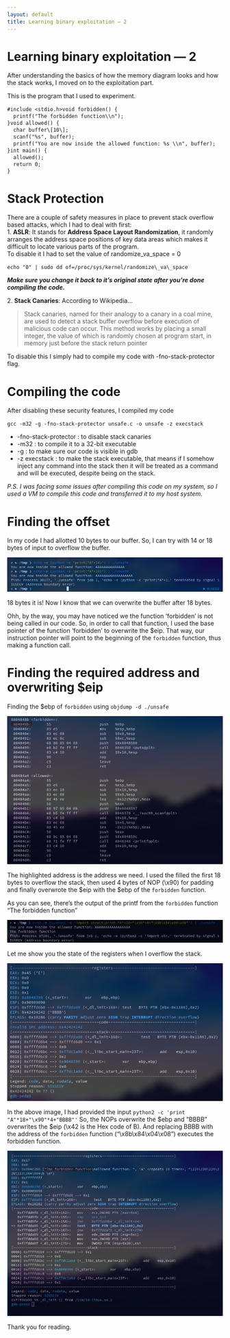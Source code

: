 ```yaml
---
layout: default
title: Learning binary exploitation — 2
---
```


Learning binary exploitation — 2
================================

After understanding the basics of how the memory diagram looks and how the stack works, I moved on to the exploitation part.

This is the program that I used to experiment.

```
#include <stdio.h>void forbidden() {  
  printf("The forbidden function\\n");  
}void allowed() {  
  char buffer\[10\];   
  scanf("%s", buffer);   
  printf("You are now inside the allowed function: %s \\n", buffer);  
}int main() {  
  allowed();   
  return 0;  
}
```

Stack Protection
================

There are a couple of safety measures in place to prevent stack overflow based attacks, which I had to deal with first:  
1\. **ASLR**: It stands for **Address Space Layout Randomization**, it randomly arranges the address space positions of key data areas which makes it difficult to locate various parts of the program.  
To disable it I had to set the value of randomize\_va\_space = 0

```
echo "0" | sudo dd of=/proc/sys/kernel/randomize\_va\_space
```

**_Make sure you change it back to it’s original state after you’re done compiling the code._**

2\. **Stack Canaries**: According to Wikipedia…

> Stack canaries, named for their analogy to a canary in a coal mine, are used to detect a stack buffer overflow before execution of malicious code can occur. This method works by placing a small integer, the value of which is randomly chosen at program start, in memory just before the stack return pointer

To disable this I simply had to compile my code with -fno-stack-protector flag.

Compiling the code
==================

After disabling these security features, I compiled my code

```
gcc -m32 -g -fno-stack-protector unsafe.c -o unsafe -z execstack
```

*   \-fno-stack-protector : to disable stack canaries
*   \-m32 : to compile it to a 32-bit executable
*   \-g : to make sure our code is visible in gdb
*   \-z execstack : to make the stack executable, that means if I somehow inject any command into the stack then it will be treated as a command and will be executed, despite being on the stack.

_P.S. I was facing some issues after compiling this code on my system, so I used a VM to compile this code and transferred it to my host system._

Finding the offset
==================

In my code I had allotted 10 bytes to our buffer. So, I can try with 14 or 18 bytes of input to overflow the buffer.

![](/assets/images/learning-binary-exploitation-2/bin-exp-2-1.png)

18 bytes it is! Now I know that we can overwrite the buffer after 18 bytes.

Ohh, by the way, you may have noticed we the function ‘forbidden’ is not being called in our code. So, in order to call that function, I used the base pointer of the function ‘forbidden’ to overwrite the $eip. That way, our instruction pointer will point to the beginning of the `forbidden` function, thus making a function call.

Finding the required address and overwriting $eip
=================================================

Finding the $ebp of `forbidden` using `objdump -d ./unsafe`

![](/assets/images/learning-binary-exploitation-2/bin-exp-2-2.png)

The highlighted address is the address we need. I used the filled the first 18 bytes to overflow the stack, then used 4 bytes of NOP (\\x90) for padding and finally overwrote the $eip with the $ebp of the `forbidden` function.

As you can see, there’s the output of the printf from the `forbidden` function  
“The forbidden function”

![](/assets/images/learning-binary-exploitation-2/bin-exp-2-3.png)

Let me show you the state of the registers when I overflow the stack.

![](/assets/images/learning-binary-exploitation-2/bin-exp-2-4.png)

In the above image, I had provided the input `python2 -c 'print "A"*18+"\x90"*4+"BBBB"'` So, the NOPs overwrite the $ebp and “BBBB” overwrites the $eip (\\x42 is the Hex code of B). And replacing BBBB with the address of the `forbidden` function (“\\x8b\\x84\\x04\\x08”) executes the forbidden function.

![](/assets/images/learning-binary-exploitation-2/bin-exp-2-5.png)

Thank you for reading.